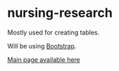 # nursing-research
Mostly used for creating tables. 

Will be using [Bootstrap](https://getbootstrap.com/). 

[Main page available here](https://haddersbadders.github.io/nursing-research/)
